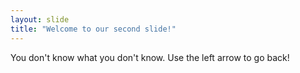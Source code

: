 ```yaml
---
layout: slide
title: "Welcome to our second slide!"
---
```

You don't know what you don't know.
Use the left arrow to go back!
